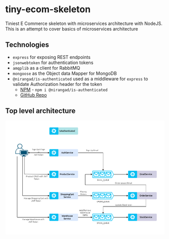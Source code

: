 # tiny-ecom-skeleton
Tiniest E Commerce skeleton with microservices architecture with NodeJS. This is an attempt to cover basics of microservices architecture

## Technologies

- ```express``` for exposing REST endpoints
- ```jsonwebtoken``` for authentication tokens
- ```amqplib``` as a client for RabbitMQ
- ```mongoose``` as the Object data Mapper for MongoDB
- ```@nirangad/is-authenticated``` used as a middleware for ```express``` to validate Authorization header for the token
  - [NPM](https://www.npmjs.com/package/@nirangad/is-authenticated) - ```npm i @nirangad/is-authenticated```
  - [GitHub Repo](https://github.com/nirangad/is-authenticated)


## Top level architecture

![Basic architecture](https://github.com/nirangad/tiny-ecom-skeleton/blob/main/assets/MicroservicesDemo.png)